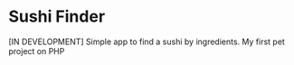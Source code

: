 # Sushi Finder

[IN DEVELOPMENT] Simple app to find a sushi by ingredients.
My first pet project on PHP
